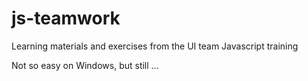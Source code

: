 js-teamwork
===========

Learning materials and exercises from the UI team Javascript training

Not so easy on Windows, but still ...